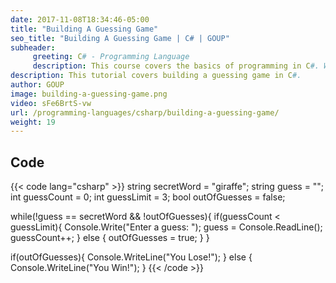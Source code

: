 ```yaml
---
date: 2017-11-08T18:34:46-05:00
title: "Building A Guessing Game"
seo_title: "Building A Guessing Game | C# | GOUP"
subheader:
     greeting: C# - Programming Language
     description: This course covers the basics of programming in C#. Work your way through the videos/articles and I'll teach you everything you need to know to start your programming journey!
description: This tutorial covers building a guessing game in C#.
author: GOUP
image: building-a-guessing-game.png
video: sFe6BrtS-vw
url: /programming-languages/csharp/building-a-guessing-game/
weight: 19
---
```

## Code

{{< code lang="csharp" >}}
string secretWord = "giraffe";
string guess = "";
int guessCount = 0;
int guessLimit = 3;
bool outOfGuesses = false;

while(!guess == secretWord && !outOfGuesses){
     if(guessCount < guessLimit){
          Console.Write("Enter a guess: ");
          guess = Console.ReadLine();
          guessCount++;
     } else {
          outOfGuesses = true;
     }
}

if(outOfGuesses){
     Console.WriteLine("You Lose!");
} else {
     Console.WriteLine("You Win!");
}
{{< /code >}}